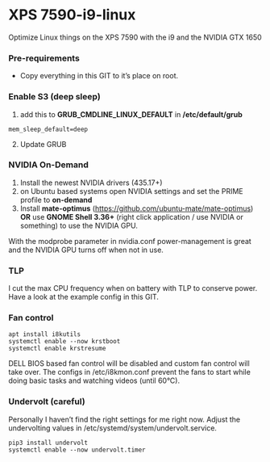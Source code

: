 # XPS 7590-i9-linux
Optimize Linux things on the XPS 7590 with the i9 and the NVIDIA GTX 1650

### Pre-requirements

- Copy everything in this GIT to it’s place on root.

### Enable S3 (deep sleep)

1. add this to **GRUB_CMDLINE_LINUX_DEFAULT** in **/etc/default/grub**

```
mem_sleep_default=deep
```

2. Update GRUB

### NVIDIA On-Demand

1. Install the newest NVIDIA drivers (435.17+)
2. on Ubuntu based systems open NVIDIA settings and set the PRIME profile to **on-demand**
3. Install **mate-optimus** (https://github.com/ubuntu-mate/mate-optimus) **OR** use **GNOME Shell 3.36+** (right click application / use NVIDIA or something) to use the NVIDIA GPU.

With the modprobe parameter in nvidia.conf power-management is great and the NVIDIA GPU turns off when not in use.

### TLP

I cut the max CPU frequency when on battery with TLP to conserve power.
Have a look at the example config in this GIT.

### Fan control

```
apt install i8kutils
systemctl enable --now krstboot
systemctl enable krstresume
```

DELL BIOS based fan control will be disabled and custom fan control will take over. The configs in /etc/i8kmon.conf prevent the fans to start while doing basic tasks and watching videos (until 60°C).

### Undervolt (careful)

Personally I haven’t find the right settings for me right now. Adjust the undervolting values in /etc/systemd/system/undervolt.service.

```
pip3 install undervolt
systemctl enable --now undervolt.timer
```

### 